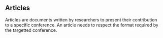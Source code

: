 ## Articles

Articles are documents written by researchers to present their contribution to a specific conference.
An article needs to respect the format required by the targetted conference.
